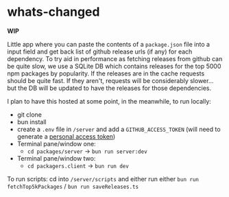 # whats-changed

**WIP**

Little app where you can paste the contents of a `package.json` file into a input field and get back list of github release urls (if any) for each dependency. To try aid in performance as fetching releases from github can be quite slow, we use a SQLite DB which contains releases for the top 5000 npm packages by popularity. If the releases are in the cache requests should be quite fast. If they aren't, requests will be considerably slower... but the DB will be updated to have the releases for those dependencies.

I plan to have this hosted at some point, in the meanwhile, to run locally:

- git clone
- bun install
- create a `.env` file in `/server` and add a `GITHUB_ACCESS_TOKEN` (will need to generate a [personal access token](GITHUB_ACCESS_TOKEN))
- Terminal pane/window one:
  - `cd packages/server` -> `bun run server:dev`
- Terminal pane/window two:
  - `cd packagers.client` -> `bun run dev`

To run scripts:
cd into `/server/scripts` and either run either `bun run fetchTop5kPackages` / `bun run saveReleases.ts`
